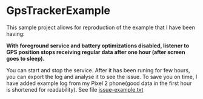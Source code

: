 # GpsTrackerExample

This sample project allows for reproduction of the example that I have been having:

**With foreground service and battery optimizations disabled, listener to GPS position stops receiving regular data after one hour (after screen goes to sleep).**

You can start and stop the service. After it has been runing for few hours, you can export the log and analyse it to see the issue. To save you on time, I have added example log from my Pixel 2 phone(good data in the first hour is shortened for readability). See file [issue-example.txt](issue-example.txt)
